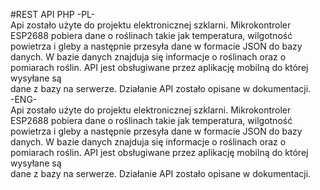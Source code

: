 #REST API PHP
-PL-<br/>
Api zostało użyte do projektu elektronicznej szklarni. Mikrokontroler ESP2688 pobiera dane o roślinach takie jak temperatura, wilgotność powietrza i gleby a następnie przesyła
dane w formacie JSON do bazy danych. W bazie danych znajduja się informacje o roślinach oraz o pomiarach roślin. API jest obsługiwane przez aplikację mobilną do której wysyłane są\
dane z bazy na serwerze. Działanie API zostało opisane w dokumentacji.<br/>
-ENG-<br/>
Api zostało użyte do projektu elektronicznej szklarni. Mikrokontroler ESP2688 pobiera dane o roślinach takie jak temperatura, wilgotność powietrza i gleby a następnie przesyła
dane w formacie JSON do bazy danych. W bazie danych znajduja się informacje o roślinach oraz o pomiarach roślin. API jest obsługiwane przez aplikację mobilną do której wysyłane są\
dane z bazy na serwerze. Działanie API zostało opisane w dokumentacji.
